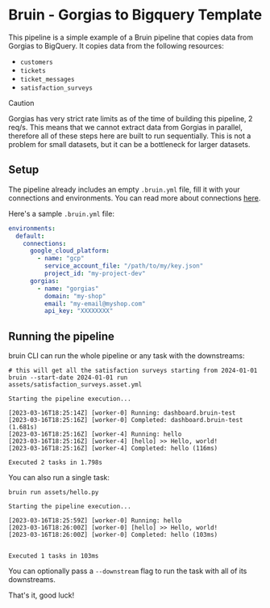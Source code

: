 # Bruin - Gorgias to Bigquery Template

This pipeline is a simple example of a Bruin pipeline that copies data from Gorgias to BigQuery. It copies data from the following resources:
- `customers`
- `tickets`
- `ticket_messages`
- `satisfaction_surveys`

> [!CAUTION]
> Gorgias has very strict rate limits as of the time of building this pipeline, 2 req/s. This means that we cannot extract data from Gorgias in parallel, therefore all of these steps here are built to run sequentially. This is not a problem for small datasets, but it can be a bottleneck for larger datasets.

## Setup
The pipeline already includes an empty `.bruin.yml` file, fill it with your connections and environments. You can read more about connections [here](https://bruin-data.github.io/bruin/connections/gorgias.html).

Here's a sample `.bruin.yml` file:

```yaml
environments:
  default:
    connections:
      google_cloud_platform:
        - name: "gcp"
          service_account_file: "/path/to/my/key.json"
          project_id: "my-project-dev"
      gorgias:
        - name: "gorgias"
          domain: "my-shop"
          email: "my-email@myshop.com"
          api_key: "XXXXXXXX"
```

## Running the pipeline

bruin CLI can run the whole pipeline or any task with the downstreams:

```shell
# this will get all the satisfaction surveys starting from 2024-01-01
bruin --start-date 2024-01-01 run assets/satisfaction_surveys.asset.yml
```

```shell
Starting the pipeline execution...

[2023-03-16T18:25:14Z] [worker-0] Running: dashboard.bruin-test
[2023-03-16T18:25:16Z] [worker-0] Completed: dashboard.bruin-test (1.681s)
[2023-03-16T18:25:16Z] [worker-4] Running: hello
[2023-03-16T18:25:16Z] [worker-4] [hello] >> Hello, world!
[2023-03-16T18:25:16Z] [worker-4] Completed: hello (116ms)

Executed 2 tasks in 1.798s
```

You can also run a single task:

```shell
bruin run assets/hello.py                            
```

```shell
Starting the pipeline execution...

[2023-03-16T18:25:59Z] [worker-0] Running: hello
[2023-03-16T18:26:00Z] [worker-0] [hello] >> Hello, world!
[2023-03-16T18:26:00Z] [worker-0] Completed: hello (103ms)


Executed 1 tasks in 103ms
```

You can optionally pass a `--downstream` flag to run the task with all of its downstreams.

That's it, good luck!